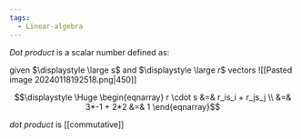 ```yaml
---
tags:
  - Linear-algebra
---
```

*Dot product* is a scalar number defined as:

given $\displaystyle \large s$ and $\displaystyle \large r$ vectors
![[Pasted image 20240118192518.png|450]]

$$\displaystyle \Huge \begin{eqnarray} 
r \cdot s &=& r_is_i + r_js_j \\
&=& 3*-1 + 2*2
&=& 1
\end{eqnarray}$$

*dot product* is [[commutative]]
